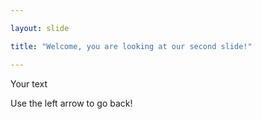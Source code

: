 ```yaml
---

layout: slide

title: "Welcome, you are looking at our second slide!"

---
```

Your text

Use the left arrow to go back!
